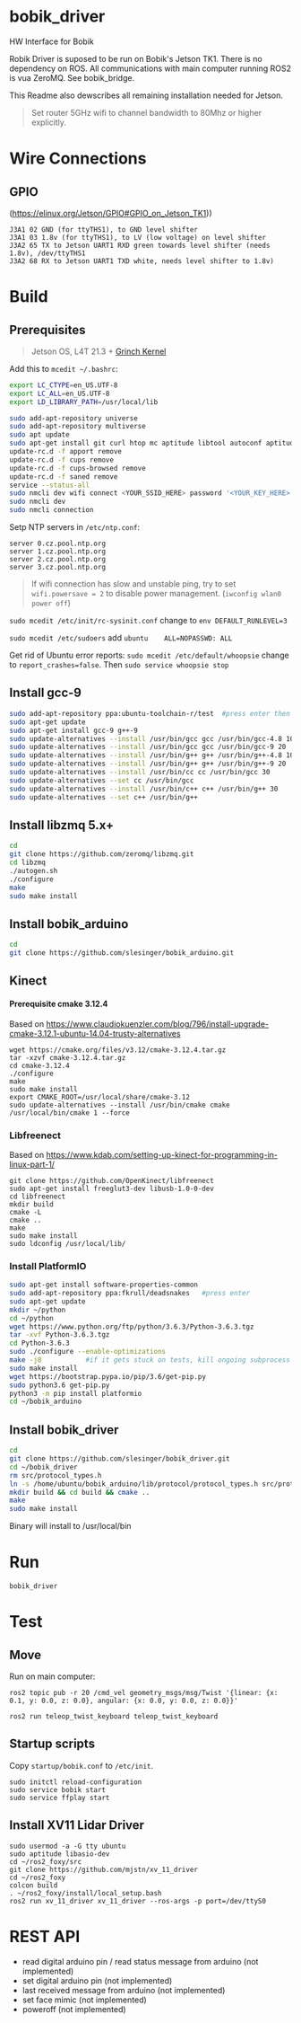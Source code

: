 # bobik_driver
HW Interface for Bobik

Robik Driver is suposed to be run on Bobik's Jetson TK1. There is no dependency on ROS. All communications with main computer running ROS2 is vua ZeroMQ. See bobik_bridge.

This Readme also dewscribes all remaining installation needed for Jetson.

> Set router 5GHz wifi to channel bandwidth to 80Mhz or higher explicitly.

# Wire Connections

## GPIO
(https://elinux.org/Jetson/GPIO#GPIO_on_Jetson_TK1))
```
J3A1 02 GND (for ttyTHS1), to GND level shifter
J3A1 03 1.8v (for ttyTHS1), to LV (low voltage) on level shifter
J3A2 65 TX to Jetson UART1 RXD green towards level shifter (needs 1.8v), /dev/ttyTHS1  
J3A2 68 RX to Jetson UART1 TXD white, needs level shifter to 1.8v)
```

# Build

## Prerequisites

> Jetson OS, L4T 21.3 + [Grinch Kernel](https://github.com/jetsonhacks/installGrinch)

Add this to ```mcedit ~/.bashrc```:
```bash
export LC_CTYPE=en_US.UTF-8
export LC_ALL=en_US.UTF-8
export LD_LIBRARY_PATH=/usr/local/lib
```

```bash
sudo add-apt-repository universe
sudo add-apt-repository multiverse
sudo apt update
sudo apt-get install git curl htop mc aptitude libtool autoconf aptitude cmake zlib1g-dev libssl-dev libboost-system1.54-dev
update-rc.d -f apport remove
update-rc.d -f cups remove
update-rc.d -f cups-browsed remove
update-rc.d -f saned remove
service --status-all
sudo nmcli dev wifi connect <YOUR_SSID_HERE> password '<YOUR_KEY_HERE>'
sudo nmcli dev
sudo nmcli connection
```

Setp NTP servers in ```/etc/ntp.conf```:
```
server 0.cz.pool.ntp.org
server 1.cz.pool.ntp.org
server 2.cz.pool.ntp.org
server 3.cz.pool.ntp.org
```

> If wifi connection has slow and unstable ping, try to set ```wifi.powersave = 2``` to disable power management. (```iwconfig wlan0 power off```)

```sudo mcedit /etc/init/rc-sysinit.conf``` change to ```env DEFAULT_RUNLEVEL=3```


```sudo mcedit /etc/sudoers``` add ```ubuntu    ALL=NOPASSWD: ALL```

Get rid of Ubuntu error reports: ```sudo mcedit /etc/default/whoopsie``` change to ```report_crashes=false```. Then ```sudo service whoopsie stop```



## Install gcc-9
```bash
sudo add-apt-repository ppa:ubuntu-toolchain-r/test  #press enter then
sudo apt-get update
sudo apt-get install gcc-9 g++-9
sudo update-alternatives --install /usr/bin/gcc gcc /usr/bin/gcc-4.8 10
sudo update-alternatives --install /usr/bin/gcc gcc /usr/bin/gcc-9 20
sudo update-alternatives --install /usr/bin/g++ g++ /usr/bin/g++-4.8 10
sudo update-alternatives --install /usr/bin/g++ g++ /usr/bin/g++-9 20
sudo update-alternatives --install /usr/bin/cc cc /usr/bin/gcc 30
sudo update-alternatives --set cc /usr/bin/gcc
sudo update-alternatives --install /usr/bin/c++ c++ /usr/bin/g++ 30
sudo update-alternatives --set c++ /usr/bin/g++
```

## Install libzmq 5.x+
```bash
cd
git clone https://github.com/zeromq/libzmq.git
cd libzmq
./autogen.sh
./configure
make
sudo make install
```

## Install bobik_arduino
```bash
cd
git clone https://github.com/slesinger/bobik_arduino.git
```

## Kinect

#### Prerequisite cmake 3.12.4

Based on https://www.claudiokuenzler.com/blog/796/install-upgrade-cmake-3.12.1-ubuntu-14.04-trusty-alternatives

```
wget https://cmake.org/files/v3.12/cmake-3.12.4.tar.gz
tar -xzvf cmake-3.12.4.tar.gz
cd cmake-3.12.4
./configure
make
sudo make install
export CMAKE_ROOT=/usr/local/share/cmake-3.12
sudo update-alternatives --install /usr/bin/cmake cmake /usr/local/bin/cmake 1 --force
```

### Libfreenect

Based on https://www.kdab.com/setting-up-kinect-for-programming-in-linux-part-1/

```
git clone https://github.com/OpenKinect/libfreenect
sudo apt-get install freeglut3-dev libusb-1.0-0-dev
cd libfreenect
mkdir build
cmake -L
cmake ..
make
sudo make install
sudo ldconfig /usr/local/lib/
```

### Install PlatformIO
```bash
sudo apt-get install software-properties-common
sudo add-apt-repository ppa:fkrull/deadsnakes   #press enter
sudo apt-get update
mkdir ~/python
cd ~/python
wget https://www.python.org/ftp/python/3.6.3/Python-3.6.3.tgz
tar -xvf Python-3.6.3.tgz
cd Python-3.6.3
sudo ./configure --enable-optimizations
make -j8           #if it gets stuck on tests, kill ongoing subprocess to unblock
sudo make install
wget https://bootstrap.pypa.io/pip/3.6/get-pip.py
sudo python3.6 get-pip.py
python3 -m pip install platformio
cd ~/bobik_arduino
```

## Install bobik_driver
```bash
cd
git clone https://github.com/slesinger/bobik_driver.git
cd ~/bobik_driver
rm src/protocol_types.h
ln -s /home/ubuntu/bobik_arduino/lib/protocol/protocol_types.h src/protocol_types.h
mkdir build && cd build && cmake ..
make
sudo make install
```
Binary will install to /usr/local/bin

# Run
```
bobik_driver
```


# Test

## Move
Run on main computer:
```
ros2 topic pub -r 20 /cmd_vel geometry_msgs/msg/Twist '{linear: {x: 0.1, y: 0.0, z: 0.0}, angular: {x: 0.0, y: 0.0, z: 0.0}}'
```

```
ros2 run teleop_twist_keyboard teleop_twist_keyboard
```

## Startup scripts

Copy ```startup/bobik.conf``` to ```/etc/init```.
```
sudo initctl reload-configuration
sudo service bobik start
sudo service ffplay start
```

## Install XV11 Lidar Driver
```
sudo usermod -a -G tty ubuntu
sudo aptitude libasio-dev
cd ~/ros2_foxy/src
git clone https://github.com/mjstn/xv_11_driver
cd ~/ros2_foxy
colcon build
. ~/ros2_foxy/install/local_setup.bash
ros2 run xv_11_driver xv_11_driver --ros-args -p port=/dev/ttyS0
```

# REST API

- read digital arduino pin / read status message from arduino (not implemented)
- set digital arduino pin (not implemented)
- last received message from arduino (not implemented)
- set face mimic (not implemented)
- poweroff (not implemented)

